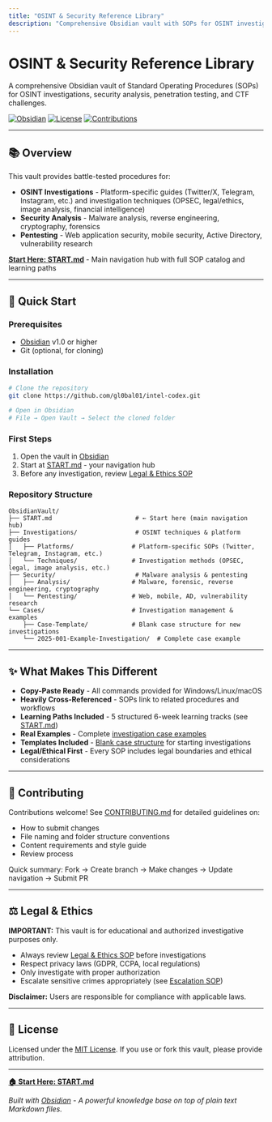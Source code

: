 ```yaml
---
title: "OSINT & Security Reference Library"
description: "Comprehensive Obsidian vault with SOPs for OSINT investigations, malware analysis, penetration testing & CTF challenges. Copy-paste ready commands included."
---
```


# OSINT & Security Reference Library

A comprehensive Obsidian vault of Standard Operating Procedures (SOPs) for OSINT investigations, security analysis, penetration testing, and CTF challenges.

[![Obsidian](https://img.shields.io/badge/Obsidian-1.0+-purple?logo=obsidian)](https://obsidian.md)
[![License](https://img.shields.io/badge/License-MIT-blue.svg)](LICENSE)
[![Contributions](https://img.shields.io/badge/Contributions-Welcome-green.svg)](CONTRIBUTING.md)

---

## 📚 Overview

This vault provides battle-tested procedures for:

- **OSINT Investigations** - Platform-specific guides (Twitter/X, Telegram, Instagram, etc.) and investigation techniques (OPSEC, legal/ethics, image analysis, financial intelligence)
- **Security Analysis** - Malware analysis, reverse engineering, cryptography, forensics
- **Pentesting** - Web application security, mobile security, Active Directory, vulnerability research

**[Start Here: START.md](START.md)** - Main navigation hub with full SOP catalog and learning paths

---

## 🚀 Quick Start

### Prerequisites
- [Obsidian](https://obsidian.md) v1.0 or higher
- Git (optional, for cloning)

### Installation

```bash
# Clone the repository
git clone https://github.com/gl0bal01/intel-codex.git

# Open in Obsidian
# File → Open Vault → Select the cloned folder
```

### First Steps

1. Open the vault in [Obsidian](https://obsidian.md)
2. Start at [START.md](START.md) - your navigation hub
3. Before any investigation, review [Legal & Ethics SOP](Investigations/Techniques/sop-legal-ethics.md)

### Repository Structure

```
ObsidianVault/
├── START.md                       # ← Start here (main navigation hub)
├── Investigations/                # OSINT techniques & platform guides
│   ├── Platforms/                # Platform-specific SOPs (Twitter, Telegram, Instagram, etc.)
│   └── Techniques/               # Investigation methods (OPSEC, legal, image analysis, etc.)
├── Security/                      # Malware analysis & pentesting
│   ├── Analysis/                 # Malware, forensic, reverse engineering, cryptography
│   └── Pentesting/               # Web, mobile, AD, vulnerability research
└── Cases/                        # Investigation management & examples
    ├── Case-Template/            # Blank case structure for new investigations
    └── 2025-001-Example-Investigation/  # Complete case example
```

---

## ✨ What Makes This Different

- **Copy-Paste Ready** - All commands provided for Windows/Linux/macOS
- **Heavily Cross-Referenced** - SOPs link to related procedures and workflows
- **Learning Paths Included** - 5 structured 6-week learning tracks (see [START.md](START.md))
- **Real Examples** - Complete [investigation case examples](Cases/)
- **Templates Included** - [Blank case structure](Cases/Case-Template/) for starting investigations
- **Legal/Ethical First** - Every SOP includes legal boundaries and ethical considerations

---

## 🤝 Contributing

Contributions welcome! See [CONTRIBUTING.md](CONTRIBUTING.md) for detailed guidelines on:

- How to submit changes
- File naming and folder structure conventions
- Content requirements and style guide
- Review process

Quick summary: Fork → Create branch → Make changes → Update navigation → Submit PR

---

## ⚖️ Legal & Ethics

**IMPORTANT:** This vault is for educational and authorized investigative purposes only.

- Always review [Legal & Ethics SOP](Investigations/Techniques/sop-legal-ethics.md) before investigations
- Respect privacy laws (GDPR, CCPA, local regulations)
- Only investigate with proper authorization
- Escalate sensitive crimes appropriately (see [Escalation SOP](Investigations/Techniques/sop-sensitive-crime-intake-escalation.md))

**Disclaimer:** Users are responsible for compliance with applicable laws.

---

## 📄 License

Licensed under the [MIT License](LICENSE). If you use or fork this vault, please provide attribution.

---

**[🏠 Start Here: START.md](START.md)**

*Built with [Obsidian](https://obsidian.md) - A powerful knowledge base on top of plain text Markdown files.*
